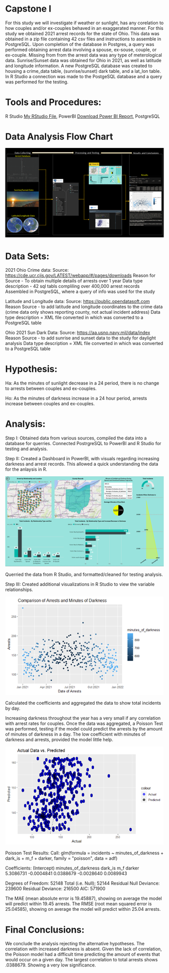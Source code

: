 # Capstone I
For this study we will investigate if weather or sunlight, has any corelation to how couples and/or ex-couples behaved in an exaggerated manner.
For this study we obtained 2021 arrest records for the state of Ohio. This data was obtained in a zip file containing 42 csv files and 
instructions to assemble in PostgreSQL. Upon completion of the database in Postgres, a query was performed obtaining arrest 
data involving a spouse, ex-souse, couple, or ex-couple. Missing from from the arrest data was any type of meterological data. 
Sunrise/Sunset data was obtained for Ohio in 2021, as well as latitude and longitude information. A new PostgreSQL database was created to housing a crime_data table, (sunrise/sunset) dark table, and a lat_lon table.
In R Studio a connection was made to the PostgeSQL database and a query was performed for the testing.



# Tools and Procedures:
R Studio [My RStudio File](Dark_Arrest_Couple_Study_11.3.2023.Rmd),
PowerBI [Download Power BI Report](capstone_dashboard.pbix),
PostgreSQL

# Data Analysis Flow Chart
![My Image](Documentation/Presentation1.png)



# Data Sets:
2021 Ohio Crime data:
    Source: https://cde.ucr.cjis.gov/LATEST/webapp/#/pages/downloads
    Reason for Source - To obtain multiple details of arrests over 1 year
    Data type description - 42 sql tabls compliling over 400,000 arrest records 
    Assembled in PostgreSQL, where a query of info was used for the study

Latitude and Longitude data: 
    Source: https://public.opendatasoft.com
    Reason Source - to add latitude and longitude coordinates to the crime data 
    (crime data only shows reporting county, not actual incident address)
    Data type description = XML file converted in which was converted to a PostgreSQL table

Ohio 2021 Sun Dark Data: 
    Source: https://aa.usno.navy.mil/data/index
    Reason Source - to add sunrise and sunset data to the study for daylight analysis
    Data type description = XML file converted in which was converted to a PostgreSQL table
    


# Hypothesis:
Ha: As the minutes of sunlight decrease in a 24 period, there is no change to arrests between 
couples and ex-couples.

Ho: As the minutes of darkness increase in a 24 hour period, arrests increase between couples 
and ex-couples.


# Analysis:
Step I: 
Obtained data from various sources, compiled the data into a database for querries. Connected 
PostrgreSQL to PowerBI and R Studio for testing and analysis.

Step II: 
Created a Dashboard in PowerBI, with visuals regarding increasing darkness and arrest records. 
This allowed a quick understanding the data for the anlaysis in R.   

![My Image](Documentation/BI_Dashboard.PNG)

Querried the data from R Studio, and formatted/cleaned for testing analysis. 

Step III: 
Created additional visualizations in R Studio to view the variable relationships.

![My Chart](Documentation/R_Arrest_min_of_dark) 

Calculated the coefficients and aggregated the data to show total incidents by day. 

Increasing darkness throughout the year has a very small if any correlation with arrest rates for couples.
Once the data was aggregated, a Poisson Test was performed, testing if the model could predict the arrests by the amount of minutes of darkness in a day. The low coefficient with minutes of darkness and arrests, provided the model little help. 

![My Chart](Documentation/000010.png)




Poisson Test Results:
Call:  glm(formula = incidents ~ minutes_of_darkness + dark_is + m_f + 
    darker, family = "poisson", data = adf)

Coefficients:
        (Intercept)  minutes_of_darkness              dark_is                  m_f               darker  
          5.3086731           -0.0004841            0.0388679           -0.0028640            0.0089943  

Degrees of Freedom: 52148 Total (i.e. Null);  52144 Residual
Null Deviance:	    239600 
Residual Deviance: 216500 	AIC: 571900


The MAE (mean absolute error is 19.45887), showing on average the model will predict within 19.45 arrests. 
The RMSE (root mean squared error is 25.04585), showing on average the model will predict within 25.04 arrests.



# Final Conclusions:

We conclude the analysis rejecting the alternative hypotheses. The correlation with increased darkness is absent. Given the lack of correlation, the Poisson model had a difficult time predicting the amount of events that would occur on a given day.
The largest correlation to total arrests shows .0388679. Showing a very low significance.

[def]: Documentation/Documentation\Presentation1.png